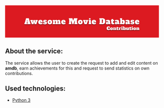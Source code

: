 ![Main Banner](/assets/main_banner.png)

## About the service:

The service allows the user to create the request to add and edit content on **amdb**, earn achievements for this and request to send statistics on own contributions.

## Used technologies:

* [Python 3](https://www.python.org/downloads/)
